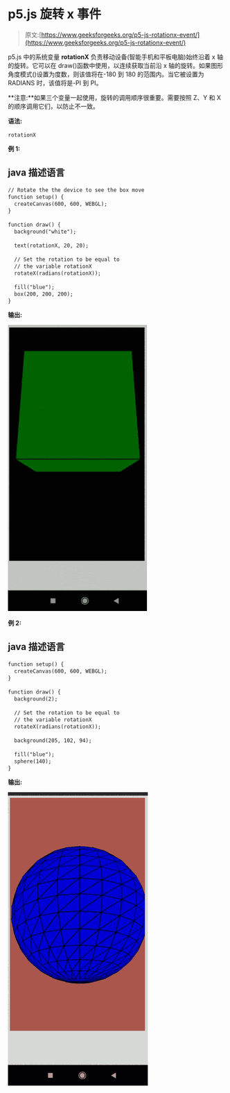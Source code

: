# p5.js 旋转 x 事件

> 原文:[https://www.geeksforgeeks.org/p5-js-rotationx-event/](https://www.geeksforgeeks.org/p5-js-rotationx-event/)

p5.js 中的系统变量 **rotationX** 负责移动设备(智能手机和平板电脑)始终沿着 x 轴的旋转。它可以在 draw()函数中使用，以连续获取当前沿 x 轴的旋转。如果图形角度模式()设置为度数，则该值将在-180 到 180 的范围内。当它被设置为 RADIANS 时，该值将是-PI 到 PI。

**注意:**如果三个变量一起使用，旋转的调用顺序很重要。需要按照 Z、Y 和 X 的顺序调用它们，以防止不一致。

**语法:**

```
rotationX
```

**例 1:**

## java 描述语言

```
// Rotate the the device to see the box move
function setup() {
  createCanvas(600, 600, WEBGL);
}

function draw() {
  background("white");

  text(rotationX, 20, 20);

  // Set the rotation to be equal to
  // the variable rotationX
  rotateX(radians(rotationX));

  fill("blue");
  box(200, 200, 200);
}
```

**输出:**

![](img/3d6d00278b9662961ccd4d3e97e9f6cc.png)

**例 2:**

## java 描述语言

```
function setup() {
  createCanvas(600, 600, WEBGL);
}

function draw() {
  background(2);

  // Set the rotation to be equal to
  // the variable rotationX
  rotateX(radians(rotationX));

  background(205, 102, 94);

  fill("blue");
  sphere(140);
}
```

**输出:**

![](img/9f16b36b308cc78b4ecd51584c499148.png)